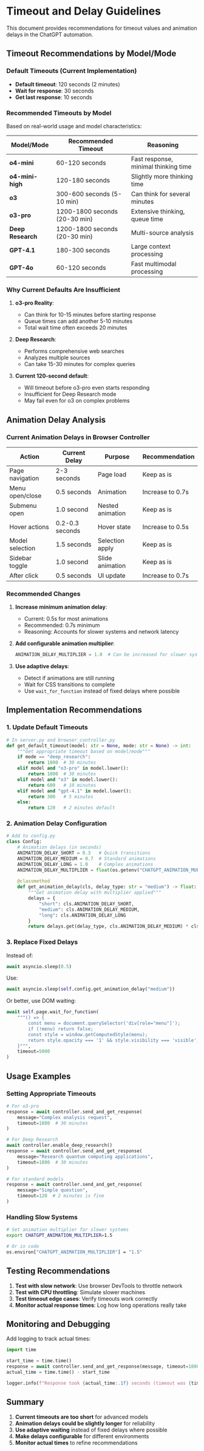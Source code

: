 # Timeout and Delay Guidelines

This document provides recommendations for timeout values and animation delays in the ChatGPT automation.

## Timeout Recommendations by Model/Mode

### Default Timeouts (Current Implementation)

- **Default timeout**: 120 seconds (2 minutes)
- **Wait for response**: 30 seconds
- **Get last response**: 10 seconds

### Recommended Timeouts by Model

Based on real-world usage and model characteristics:

| Model/Mode | Recommended Timeout | Reasoning |
|------------|-------------------|-----------|
| **o4-mini** | 60-120 seconds | Fast response, minimal thinking time |
| **o4-mini-high** | 120-180 seconds | Slightly more thinking time |
| **o3** | 300-600 seconds (5-10 min) | Can think for several minutes |
| **o3-pro** | 1200-1800 seconds (20-30 min) | Extensive thinking, queue time |
| **Deep Research** | 1200-1800 seconds (20-30 min) | Multi-source analysis |
| **GPT-4.1** | 180-300 seconds | Large context processing |
| **GPT-4o** | 60-120 seconds | Fast multimodal processing |

### Why Current Defaults Are Insufficient

1. **o3-pro Reality**: 
   - Can think for 10-15 minutes before starting response
   - Queue times can add another 5-10 minutes
   - Total wait time often exceeds 20 minutes

2. **Deep Research**:
   - Performs comprehensive web searches
   - Analyzes multiple sources
   - Can take 15-30 minutes for complex queries

3. **Current 120-second default**:
   - Will timeout before o3-pro even starts responding
   - Insufficient for Deep Research mode
   - May fail even for o3 on complex problems

## Animation Delay Analysis

### Current Animation Delays in Browser Controller

| Action | Current Delay | Purpose | Recommendation |
|--------|--------------|---------|----------------|
| Page navigation | 2-3 seconds | Page load | Keep as is |
| Menu open/close | 0.5 seconds | Animation | Increase to 0.7s |
| Submenu open | 1.0 second | Nested animation | Keep as is |
| Hover actions | 0.2-0.3 seconds | Hover state | Increase to 0.5s |
| Model selection | 1.5 seconds | Selection apply | Keep as is |
| Sidebar toggle | 1.0 second | Slide animation | Keep as is |
| After click | 0.5 seconds | UI update | Increase to 0.7s |

### Recommended Changes

1. **Increase minimum animation delay**: 
   - Current: 0.5s for most animations
   - Recommended: 0.7s minimum
   - Reasoning: Accounts for slower systems and network latency

2. **Add configurable animation multiplier**:
   ```python
   ANIMATION_DELAY_MULTIPLIER = 1.0  # Can be increased for slower systems
   ```

3. **Use adaptive delays**:
   - Detect if animations are still running
   - Wait for CSS transitions to complete
   - Use `wait_for_function` instead of fixed delays where possible

## Implementation Recommendations

### 1. Update Default Timeouts

```python
# In server.py and browser_controller.py
def get_default_timeout(model: str = None, mode: str = None) -> int:
    """Get appropriate timeout based on model/mode"""
    if mode == "deep_research":
        return 1800  # 30 minutes
    elif model and "o3-pro" in model.lower():
        return 1800  # 30 minutes  
    elif model and "o3" in model.lower():
        return 600   # 10 minutes
    elif model and "gpt-4.1" in model.lower():
        return 300   # 5 minutes
    else:
        return 120   # 2 minutes default
```

### 2. Animation Delay Configuration

```python
# Add to config.py
class Config:
    # Animation delays (in seconds)
    ANIMATION_DELAY_SHORT = 0.3   # Quick transitions
    ANIMATION_DELAY_MEDIUM = 0.7  # Standard animations
    ANIMATION_DELAY_LONG = 1.0    # Complex animations
    ANIMATION_DELAY_MULTIPLIER = float(os.getenv("CHATGPT_ANIMATION_MULTIPLIER", "1.0"))
    
    @classmethod
    def get_animation_delay(cls, delay_type: str = "medium") -> float:
        """Get animation delay with multiplier applied"""
        delays = {
            "short": cls.ANIMATION_DELAY_SHORT,
            "medium": cls.ANIMATION_DELAY_MEDIUM,
            "long": cls.ANIMATION_DELAY_LONG
        }
        return delays.get(delay_type, cls.ANIMATION_DELAY_MEDIUM) * cls.ANIMATION_DELAY_MULTIPLIER
```

### 3. Replace Fixed Delays

Instead of:
```python
await asyncio.sleep(0.5)
```

Use:
```python
await asyncio.sleep(self.config.get_animation_delay("medium"))
```

Or better, use DOM waiting:
```python
await self.page.wait_for_function(
    """() => {
        const menu = document.querySelector('div[role="menu"]');
        if (!menu) return false;
        const style = window.getComputedStyle(menu);
        return style.opacity === '1' && style.visibility === 'visible';
    }""",
    timeout=5000
)
```

## Usage Examples

### Setting Appropriate Timeouts

```python
# For o3-pro
response = await controller.send_and_get_response(
    message="Complex analysis request",
    timeout=1800  # 30 minutes
)

# For Deep Research
await controller.enable_deep_research()
response = await controller.send_and_get_response(
    message="Research quantum computing applications",
    timeout=1800  # 30 minutes
)

# For standard models
response = await controller.send_and_get_response(
    message="Simple question",
    timeout=120  # 2 minutes is fine
)
```

### Handling Slow Systems

```bash
# Set animation multiplier for slower systems
export CHATGPT_ANIMATION_MULTIPLIER=1.5

# Or in code
os.environ["CHATGPT_ANIMATION_MULTIPLIER"] = "1.5"
```

## Testing Recommendations

1. **Test with slow network**: Use browser DevTools to throttle network
2. **Test with CPU throttling**: Simulate slower machines
3. **Test timeout edge cases**: Verify timeouts work correctly
4. **Monitor actual response times**: Log how long operations really take

## Monitoring and Debugging

Add logging to track actual times:

```python
import time

start_time = time.time()
response = await controller.send_and_get_response(message, timeout=1800)
actual_time = time.time() - start_time

logger.info(f"Response took {actual_time:.1f} seconds (timeout was {timeout})")
```

## Summary

1. **Current timeouts are too short** for advanced models
2. **Animation delays could be slightly longer** for reliability
3. **Use adaptive waiting** instead of fixed delays where possible
4. **Make delays configurable** for different environments
5. **Monitor actual times** to refine recommendations